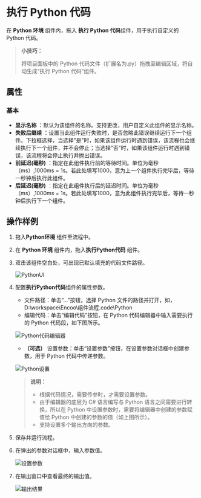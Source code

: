 # 执行 Python 代码

在 **Python 环境** 组件内，拖入 **执行 Python 代码**组件，用于执行自定义的 Python 代码。

> **小技巧：**
>
> 将项目面板中的 Python 代码文件（扩展名为.py）拖拽至编辑区域，将自动生成“执行 Python 代码”组件。

## 属性

### 基本

- **显示名称** ：默认为该组件的名称。支持更改，用户自定义此组件的显示名称。
- **失败后继续** ：设置当此组件运行失败时，是否忽略此错误继续运行下一个组件。下拉框选择，当选择"是"时，如果该组件运行时遇到错误，该流程也会继续执行下一个组件，并不会停止；当选择"否"时，如果该组件运行时遇到错误，该流程将会停止执行并抛出错误。
- **前延迟(毫秒)** ：指定在此组件执行前的等待时间。单位为毫秒（ms）,1000ms = 1s。若此处填写1000，意为上一个组件执行完毕后，等待一秒钟后执行此组件。
- **后延迟(毫秒)** ：指定在此组件执行后的延迟时间。单位为毫秒（ms）,1000ms = 1s。若此处填写1000，意为此组件执行完毕后，等待一秒钟后执行下一个组件。

## 操作样例

1. 拖入**Python环境** 组件至流程中。
2. 在 **Python 环境** 组件内，拖入**执行Python代码** 组件。
3. 双击该组件空白处，可出现已默认填充的代码文件路径。

   ![PythonUI](https://docimages.blob.core.chinacloudapi.cn/images/Activities/pythonexcute20201211.png)

4. 配置**执行Python代码**组件的属性参数。

    - 文件路径：单击“…”按钮，选择 Python 文件的路径并打开，如，D:\workspace\Encoo\组件流程\.code\Python
    -  编辑代码：单击“编辑代码”按钮，在 Python 代码编辑器中输入需要执行的 Python 代码段，如下图所示。

    ![Python代码编辑器](https://docimages.blob.core.chinacloudapi.cn/images/Activities/pythoncodeedit20210429.png)

    - **（可选）** 设置参数：单击“设置参数”按钮，在设置参数对话框中创建参数，用于 Python 代码中传递参数。

    ![Python设置](https://docimages.blob.core.chinacloudapi.cn/images/Activities/pythonargument20210429.png)   

    >**说明：**
    >
    > - 根据代码情况，需要传参时，才需要设置参数。
    > - 由于编辑器的底层为 C# 语言编写与 Python 语言之间需要进行转换，所以在 Python 中设置参数时，需要将编辑器中创建的参数赋值给 Python 中创建的参数的值（如上图所示）。
    > - 支持设置多个输出方向的参数。

5. 保存并运行流程。
6. 在弹出的参数对话框中，输入参数值。

    ![设置参数](https://docimages.blob.core.chinacloudapi.cn/images/Activities/runandset20210429.png)

7. 在输出窗口中查看最终的输出值。

    ![输出结果](https://docimages.blob.core.chinacloudapi.cn/images/Activities/outputpython20210429.png)
